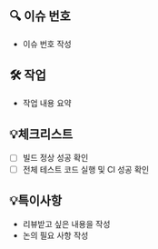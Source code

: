 ## 🔍 이슈 번호
+ 이슈 번호 작성

## 🛠️ 작업 
+ 작업 내용 요약

## 💡체크리스트
- [ ] 빌드 정상 성공 확인
- [ ] 전체 테스트 코드 실행 및 CI 성공 확인

## 💡특이사항
+ 리뷰받고 싶은 내용을 작성
+ 논의 필요 사항 작성